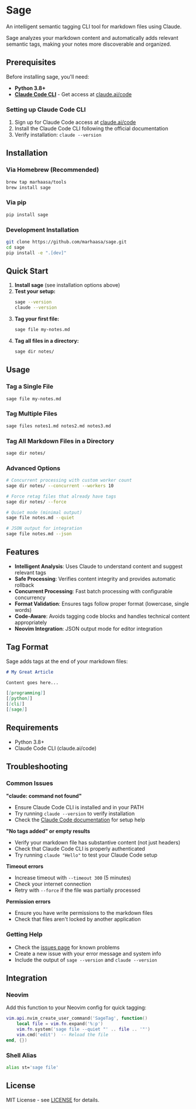 # Sage

An intelligent semantic tagging CLI tool for markdown files using Claude.

Sage analyzes your markdown content and automatically adds relevant semantic tags, making your notes more discoverable and organized.

## Prerequisites

Before installing sage, you'll need:

- **Python 3.8+**
- **[Claude Code CLI](https://claude.ai/code)** - Get access at [claude.ai/code](https://claude.ai/code)

### Setting up Claude Code CLI

1. Sign up for Claude Code access at [claude.ai/code](https://claude.ai/code)
2. Install the Claude Code CLI following the official documentation
3. Verify installation: `claude --version`

## Installation

### Via Homebrew (Recommended)

```bash
brew tap marhaasa/tools
brew install sage
```

### Via pip

```bash
pip install sage
```

### Development Installation

```bash
git clone https://github.com/marhaasa/sage.git
cd sage
pip install -e ".[dev]"
```

## Quick Start

1. **Install sage** (see installation options above)
2. **Test your setup:**
   ```bash
   sage --version
   claude --version
   ```
3. **Tag your first file:**
   ```bash
   sage file my-notes.md
   ```
4. **Tag all files in a directory:**
   ```bash
   sage dir notes/
   ```

## Usage

### Tag a Single File

```bash
sage file my-notes.md
```

### Tag Multiple Files

```bash
sage files notes1.md notes2.md notes3.md
```

### Tag All Markdown Files in a Directory

```bash
sage dir notes/
```

### Advanced Options

```bash
# Concurrent processing with custom worker count
sage dir notes/ --concurrent --workers 10

# Force retag files that already have tags
sage dir notes/ --force

# Quiet mode (minimal output)
sage file notes.md --quiet

# JSON output for integration
sage file notes.md --json
```

## Features

- **Intelligent Analysis**: Uses Claude to understand content and suggest relevant tags
- **Safe Processing**: Verifies content integrity and provides automatic rollback
- **Concurrent Processing**: Fast batch processing with configurable concurrency
- **Format Validation**: Ensures tags follow proper format (lowercase, single words)
- **Code-Aware**: Avoids tagging code blocks and handles technical content appropriately
- **Neovim Integration**: JSON output mode for editor integration

## Tag Format

Sage adds tags at the end of your markdown files:

```markdown
# My Great Article

Content goes here...

[[programming]]
[[python]]
[[cli]]
[[sage]]
```

## Requirements

- Python 3.8+
- Claude Code CLI (claude.ai/code)

## Troubleshooting

### Common Issues

**"claude: command not found"**
- Ensure Claude Code CLI is installed and in your PATH
- Try running `claude --version` to verify installation
- Check the [Claude Code documentation](https://claude.ai/code) for setup help

**"No tags added" or empty results**
- Verify your markdown file has substantive content (not just headers)
- Check that Claude Code CLI is properly authenticated
- Try running `claude "Hello"` to test your Claude Code setup

**Timeout errors**
- Increase timeout with `--timeout 300` (5 minutes)
- Check your internet connection
- Retry with `--force` if the file was partially processed

**Permission errors**
- Ensure you have write permissions to the markdown files
- Check that files aren't locked by another application

### Getting Help

- Check the [issues page](https://github.com/marhaasa/sage/issues) for known problems
- Create a new issue with your error message and system info
- Include the output of `sage --version` and `claude --version`

## Integration

### Neovim

Add this function to your Neovim config for quick tagging:

```lua
vim.api.nvim_create_user_command('SageTag', function()
    local file = vim.fn.expand('%:p')
    vim.fn.system('sage file --quiet "' .. file .. '"')
    vim.cmd('edit')  -- Reload the file
end, {})
```

### Shell Alias

```bash
alias st='sage file'
```

## License

MIT License - see [LICENSE](LICENSE) for details.